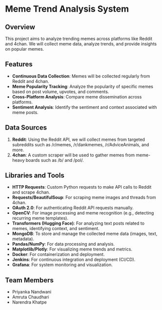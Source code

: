 # Meme Trend Analysis System

## Overview
This project aims to analyze trending memes across platforms like Reddit and 4chan. We will collect meme data, analyze trends, and provide insights on popular memes.

## Features
- **Continuous Data Collection**: Memes will be collected regularly from Reddit and 4chan.
- **Meme Popularity Tracking**: Analyze the popularity of specific memes based on post volume, upvotes, and comments.
- **Cross-Platform Analysis**: Compare meme dissemination across platforms.
- **Sentiment Analysis**: Identify the sentiment and context associated with meme posts.

## Data Sources
1. **Reddit**: Using the Reddit API, we will collect memes from targeted subreddits such as /r/memes, /r/dankmemes, /r/AdviceAnimals, and more.
2. **4chan**: A custom scraper will be used to gather memes from meme-heavy boards such as /b/ and /pol/.

## Libraries and Tools
- **HTTP Requests**: Custom Python requests to make API calls to Reddit and scrape 4chan.
- **Requests/BeautifulSoup**: For scraping meme images and threads from 4chan.
- **OAuth 2.0**: For authenticating Reddit API requests manually.
- **OpenCV**: For image processing and meme recognition (e.g., detecting recurring meme templates).
- **Transformers (Hugging Face)**: For analyzing text posts related to memes, identifying context, and sentiment.
- **MongoDB**: To store and manage the collected meme data (images, text, metadata).
- **Pandas/NumPy**: For data processing and analysis.
- **Matplotlib/Plotly**: For visualizing meme trends and metrics.
- **Docker**: For containerization and deployment.
- **Jenkins**: For continuous integration and deployment (CI/CD).
- **Grafana**: For system monitoring and visualization.


## Team Members
- Priyanka Nandwani
- Amruta Chaudhari
- Narendra Khatpe